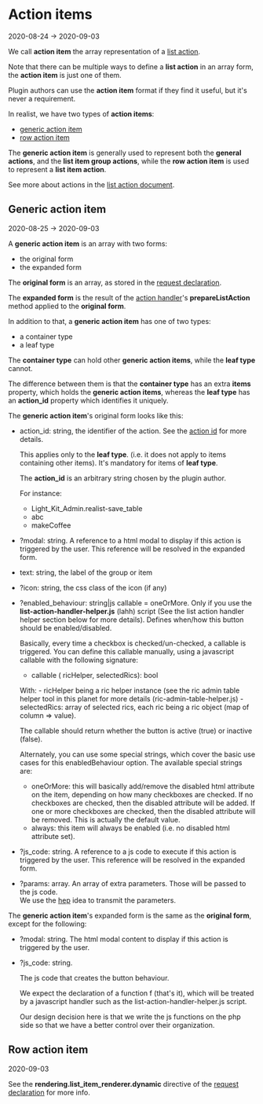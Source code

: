 Action items
=============
2020-08-24 -> 2020-09-03




We call **action item** the array representation of a [list action](https://github.com/lingtalfi/Light_Realist/blob/master/doc/pages/list-actions.md).

Note that there can be multiple ways to define a **list action** in an array form, the **action item** is just one of them.


Plugin authors can use the **action item** format if they find it useful, but it's never a requirement.

In realist, we have two types of **action items**:


- [generic action item](#generic-action-item)
- [row action item](#row-action-item)


The **generic action item** is generally used to represent both the **general actions**, and the **list item group actions**,
while the **row action item** is used to represent a **list item action**.

See more about actions in the [list action document](https://github.com/lingtalfi/Light_Realist/blob/master/doc/pages/list-actions.md).


Generic action item
---------
2020-08-25 -> 2020-09-03





A **generic action item** is an array with two forms:

- the original form 
- the expanded form


The **original form** is an array, as stored in the [request declaration](https://github.com/lingtalfi/Light_Realist/blob/master/doc/pages/request-declaration.md).

The **expanded form** is the result of the [action handler](https://github.com/lingtalfi/Light_Realist/blob/master/doc/pages/realist-protagonists.md#the-action-handler)'s **prepareListAction** method applied to the **original form**. 



In addition to that, a **generic action item** has one of two types:

- a container type 
- a leaf type

The **container type** can hold other **generic action items**, while the **leaf type** cannot.

The difference between them is that the **container type** has an extra **items** property, which holds the **generic action items**,
whereas the **leaf type** has an **action_id** property which identifies it uniquely.



The **generic action item**'s original form looks like this:


- action_id: string, the identifier of the action. See the [action id](https://github.com/lingtalfi/Light_Realist/blob/master/doc/pages/list-actions.md) for more details.
 
    This applies only to the **leaf type**. (i.e. it does not apply to items containing other items).
    It's mandatory for items of **leaf type**.
        
    The **action_id** is an arbitrary string chosen by the plugin author.
    
    For instance:
    
    - Light_Kit_Admin.realist-save_table
    - abc
    - makeCoffee
        
        
- ?modal: string. A reference to a html modal to display if this action is triggered by the user.
    This reference will be resolved in the expanded form. 
        
        
        
        
        
        
- text: string, the label of the group or item
- ?icon: string, the css class of the icon (if any)
 
- ?enabled_behaviour: string|js callable = oneOrMore.
    Only if you use the **list-action-handler-helper.js** (lahh) script (See the list action handler helper section below for
     more details).
    Defines when/how this button should be enabled/disabled.
    
    Basically, every time a checkbox is checked/un-checked, a callable is triggered.
    You can define this callable manually, using a javascript callable with the following signature:
    
    - callable ( ricHelper, selectedRics): bool
    
    With:
        - ricHelper being a ric helper instance (see the ric admin table helper tool in this planet for more details (ric-admin-table-helper.js)
        - selectedRics: array of selected rics, each ric being a ric object (map of column => value).
    
    The callable should return whether the button is active (true) or inactive (false).            
                
    Alternately, you can use some special strings, which cover the basic use cases for this enabledBehaviour option.
    The available special strings are:
    
    - oneOrMore: this will basically add/remove the disabled html attribute on the item, depending on how many checkboxes
                        are checked. If no checkboxes are checked, then the disabled attribute will be added.
                        If one or more checkboxes are checked, then the disabled attribute will be removed.
                        This is actually the default value.             
    - always: this item will always be enabled (i.e. no disabled html attribute set).
- ?js_code: string. A reference to a js code to execute if this action is triggered by the user.
    This reference will be resolved in the expanded form.  
                                  
       
    
- ?params: array. An array of extra parameters. Those will be passed to the js code.    
        We use the [hep](https://github.com/lingtalfi/NotationFan/blob/master/html-element-parameters.md) idea
        to transmit the parameters.
  








The **generic action item**'s expanded form is the same as the **original form**, except for the following:


- ?modal: string. The html modal content to display if this action is triggered by the user.
- ?js_code: string. 
                                  
    The js code that creates the button behaviour.
    
    We expect the declaration of a function f (that's it), which will be treated by a javascript handler such as the list-action-handler-helper.js script.
    
    Our design decision here is that we write the js functions on the php side
    so that we have a better control over their organization.
            
     
     
     

Row action item
---------
2020-09-03


See the **rendering.list_item_renderer.dynamic** directive of the [request declaration](https://github.com/lingtalfi/Light_Realist/blob/master/doc/pages/request-declaration.md) for more info.     





